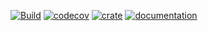 [![Build](https://github.com/jtempest/float_eq-rs/actions/workflows/build.yml/badge.svg)](https://github.com/jtempest/float_eq-rs/actions/workflows/build.yml)
[![codecov](https://codecov.io/gh/jtempest/float_eq-rs/branch/master/graph/badge.svg?token=O81JV07KHH)](https://codecov.io/gh/jtempest/float_eq-rs)
[![crate](https://img.shields.io/crates/v/float_eq.svg)](https://crates.io/crates/float_eq)
[![documentation](https://docs.rs/float_eq/badge.svg)](https://docs.rs/float_eq)
